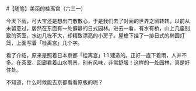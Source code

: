 #【随笔】美丽的桂离宫（六三一）

今天下雨，可大宝还是想出门散散心，于是我们去了对面的世界之窗转转。以前从未留意过，居然在东面有一处僻静的日式园林。进去一看，有水有桥，山上几座别致的茶室，水边几栋不大，却精致漂亮的小房子。屋檐下挂了一排日式的椭圆灯笼，上面写着「桂离宫」几个字。

看了介绍，原来是照着日本京都「桂离宫」1:1 建造的。正好一直下着雨，人并不多。在茶室、回廊看着山水雨景，别有风味，非常舒服！这样的一处园林，真是好住处。

不知道，什么时候能去京都看看原版的呢？